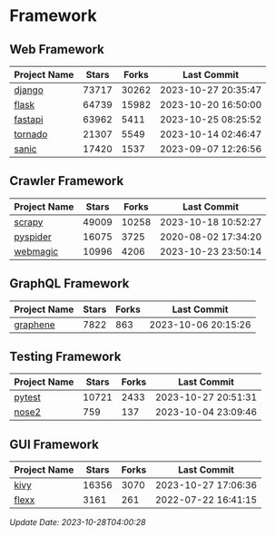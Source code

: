 # Framework

## Web Framework
| Project Name | Stars | Forks | Last Commit |
| ------------ | ----- | ----- | ----------- |
| [django](https://github.com/django/django) | 73717 | 30262 | 2023-10-27 20:35:47 |
| [flask](https://github.com/pallets/flask) | 64739 | 15982 | 2023-10-20 16:50:00 |
| [fastapi](https://github.com/tiangolo/fastapi) | 63962 | 5411 | 2023-10-25 08:25:52 |
| [tornado](https://github.com/tornadoweb/tornado) | 21307 | 5549 | 2023-10-14 02:46:47 |
| [sanic](https://github.com/sanic-org/sanic) | 17420 | 1537 | 2023-09-07 12:26:56 |

## Crawler Framework
| Project Name | Stars | Forks | Last Commit |
| ------------ | ----- | ----- | ----------- |
| [scrapy](https://github.com/scrapy/scrapy) | 49009 | 10258 | 2023-10-18 10:52:27 |
| [pyspider](https://github.com/binux/pyspider) | 16075 | 3725 | 2020-08-02 17:34:20 |
| [webmagic](https://github.com/code4craft/webmagic) | 10996 | 4206 | 2023-10-23 23:50:14 |

## GraphQL Framework
| Project Name | Stars | Forks | Last Commit |
| ------------ | ----- | ----- | ----------- |
| [graphene](https://github.com/graphql-python/graphene) | 7822 | 863 | 2023-10-06 20:15:26 |

## Testing Framework
| Project Name | Stars | Forks | Last Commit |
| ------------ | ----- | ----- | ----------- |
| [pytest](https://github.com/pytest-dev/pytest) | 10721 | 2433 | 2023-10-27 20:51:31 |
| [nose2](https://github.com/nose-devs/nose2) | 759 | 137 | 2023-10-04 23:09:46 |

## GUI Framework
| Project Name | Stars | Forks | Last Commit |
| ------------ | ----- | ----- | ----------- |
| [kivy](https://github.com/kivy/kivy) | 16356 | 3070 | 2023-10-27 17:06:36 |
| [flexx](https://github.com/flexxui/flexx) | 3161 | 261 | 2022-07-22 16:41:15 |

*Update Date: 2023-10-28T04:00:28*